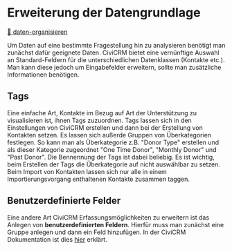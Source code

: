 # Erweiterung der Datengrundlage
[💾 daten-organisieren](./../../2-datenlebenszyklus.html#daten-organisieren) <br>

Um Daten auf eine bestimmte Fragestellung hin zu analysieren benötigt man zunächst dafür geeignete Daten. CiviCRM bietet eine vernünftige Auswahl an Standard-Feldern für die unterschiedlichen Datenklassen (Kontakte etc.). Man kann diese jedoch um Eingabefelder erweitern, sollte man zusätzliche Informationen benötigen.

## Tags

Eine einfache Art, Kontakte im Bezug auf Art der Unterstützung zu visualisieren ist, ihnen Tags zuzuordnen. Tags lassen sich in den Einstellungen von CiviCRM erstellen und dann bei der Erstellung von Kontakten setzen. Es lassen sich außerde Gruppen von Überkategorien festlegen. So kann man als Überkategorie z.B. "Donor Type" erstellen und als dieser Kategorie zugeordnet "One Time Donor", "Monthly Donor" und "Past Donor". Die Bennennung der Tags ist dabei beliebig. Es ist wichtig, beim Erstellen der Tags die Überkategorie auf nicht auswählbar zu setzen. Beim Import von Kontakten lassen sich nur alle in einem Importierungsvorgang enthaltenen Kontakte zusammen taggen.

## Benutzerdefinierte Felder

Eine andere Art CiviCRM Erfassungsmöglichkeiten zu erweitern ist das Anlegen von **benutzerdefinierten Feldern**. Hierfür muss man zunächst eine Gruppe anlegen und dann ein Feld hinzufügen.  In der CiviCRM Dokumentation ist dies [hier](https://docs.civicrm.org/user/en/latest/organising-your-data/creating-custom-fields/) erklärt.

